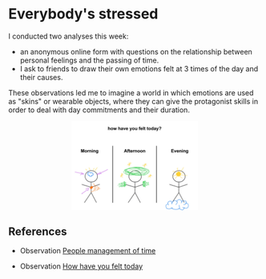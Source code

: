 # Everybody's stressed

I conducted two analyses this week:
* an anonymous online form with questions on the relationship between personal feelings and the passing of time.
* I ask to friends to draw their own emotions felt at 3 times of the day and their causes.

These observations led me to imagine a world in which emotions are used as "skins" or wearable objects, where they can give the protagonist skills in order to deal with day commitments and their duration. 


<img
  src="../process/How have you felt today/results/2.jpg"
  alt="representatino on emotions"
  style="display: block; margin-left: auto; margin-right: auto; width: 50%;">

  ## References
   * Observation [People management of time](https://github.com/michelle-po/head-md-time-in-time-out/tree/main/process/People%20management%20of%20time)

   * Observation [ How have you felt today](https://github.com/michelle-po/head-md-time-in-time-out/tree/main/process/How%20have%20you%20felt%20today)
